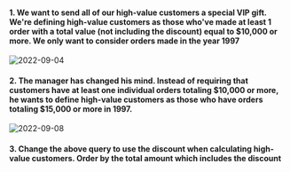 #### 1. We want to send all of our high-value customers a special VIP gift. We're defining high-value customers as those who've made at least 1 order with a total value (not including the discount) equal to $10,000 or more. We only want to consider orders made in the year 1997

![2022-09-04](https://user-images.githubusercontent.com/111266884/188295173-f9ddbb37-27ca-47b0-9eb6-ea7b854176ad.png)

#### 2. The manager has changed his mind. Instead of requiring that customers have at least one individual orders totaling $10,000 or more, he wants to define high-value customers as those who have orders totaling $15,000 or more in 1997.

![2022-09-08](https://user-images.githubusercontent.com/111266884/189024833-f5e1ae4a-b6a2-4f32-8e0d-468f0ff2feee.png)

#### 3. Change the above query to use the discount when calculating high-value customers. Order by the total amount which includes the discount





